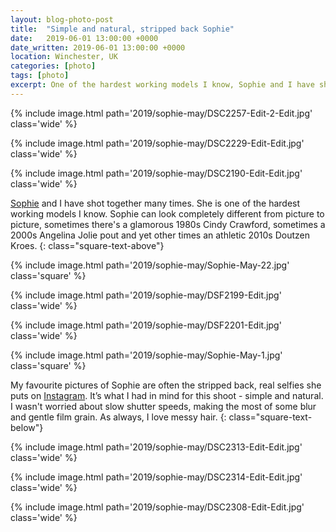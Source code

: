 ```yaml
---
layout: blog-photo-post
title:  "Simple and natural, stripped back Sophie"
date:   2019-06-01 13:00:00 +0000
date_written: 2019-06-01 13:00:00 +0000
location: Winchester, UK
categories: [photo]
tags: [photo]
excerpt: One of the hardest working models I know, Sophie and I have shot together many times. For this shoot we did something simple and relaxed, not worrying too much about slow shutter speeds and making the most of some gentle film grain.
---
```

{% include image.html path='2019/sophie-may/DSC2257-Edit-2-Edit.jpg' class='wide' %}

{% include image.html path='2019/sophie-may/DSC2229-Edit-Edit.jpg' class='wide' %}

{% include image.html path='2019/sophie-may/DSC2190-Edit-Edit.jpg' class='wide' %}

[Sophie](https://www.instagram.com/sophiewaldron/) and I have shot together many times. She is one of the hardest working models I know. Sophie can look completely different from picture to picture, sometimes there's a glamorous 1980s Cindy Crawford, sometimes a 2000s Angelina Jolie pout and yet other times an athletic 2010s Doutzen Kroes.
{: class="square-text-above"}

{% include image.html path='2019/sophie-may/Sophie-May-22.jpg' class='square' %}

{% include image.html path='2019/sophie-may/DSF2199-Edit.jpg' class='wide' %}

{% include image.html path='2019/sophie-may/DSF2201-Edit.jpg' class='wide' %}

{% include image.html path='2019/sophie-may/Sophie-May-1.jpg' class='square' %}

My favourite pictures of Sophie are often the stripped back, real selfies she puts on [Instagram](https://www.instagram.com/sophiewaldron/). It’s what I had in mind for this shoot - simple and natural. I wasn't worried about slow shutter speeds, making the most of some blur and gentle film grain. As always, I love messy hair.
{: class="square-text-below"}

{% include image.html path='2019/sophie-may/DSC2313-Edit-Edit.jpg' class='wide' %}

{% include image.html path='2019/sophie-may/DSC2314-Edit-Edit.jpg' class='wide' %}

{% include image.html path='2019/sophie-may/DSC2308-Edit-Edit.jpg' class='wide' %}
